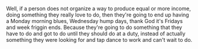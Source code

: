  Well, if a person does not organize a way to produce equal or more income, doing something they really love to do, then they're going to end up having a Monday morning blues, Wednesday hump days, thank God it's Fridays and week friggin ends. Because they're going to do something that they have to do and got to do until they should do at a duty, instead of actually something they were looking for and tap dance to work and can't wait to do.